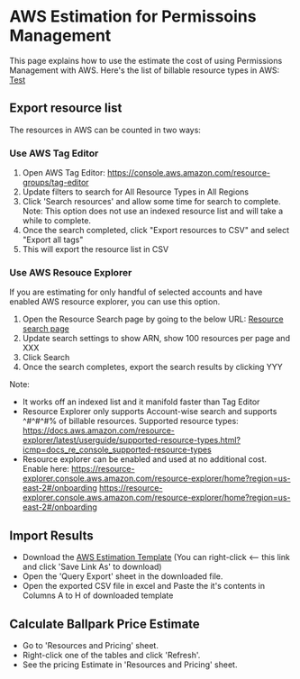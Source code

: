 # AWS Estimation for Permissoins Management
This page explains how to use the estimate the cost of using Permissions Management with AWS. Here's the list of billable resource types in AWS: [Test](http://tblah)

## Export resource list
The resources in AWS can be counted in two ways:

### Use AWS Tag Editor
1. Open AWS Tag Editor: https://console.aws.amazon.com/resource-groups/tag-editor
2. Update filters to search for All Resource Types in All Regions <Image>
3. Click 'Search resources' and allow some time for search to complete.
Note: This option does not use an indexed resource list and will take a while to complete.
4. Once the search completed, click "Export <N> resources to CSV" and select "Export all tags" <Image>
5. This will export the resource list in CSV

###  Use AWS Resouce Explorer
If you are estimating for only handful of selected accounts and have enabled AWS resource explorer, you can use this option. 
1. Open the Resource Search page by going to the below URL: [Resource search page](https://resource-explorer.console.aws.amazon.com/resource-explorer/home)
2. Update search settings to show ARN, show 100 resources per page and XXX 
3. Click Search
4. Once the search completes, export the search results by clicking YYY
  
Note: 
* It works off an indexed list and it manifold faster than Tag Editor
* Resource Explorer only supports Account-wise search and supports ^#^#^#% of billable resources. Supported resource types: https://docs.aws.amazon.com/resource-explorer/latest/userguide/supported-resource-types.html?icmp=docs_re_console_supported-resource-types
* Resource explorer can be enabled and used at no additional cost. Enable here: https://resource-explorer.console.aws.amazon.com/resource-explorer/home?region=us-east-2#/onboarding
https://resource-explorer.console.aws.amazon.com/resource-explorer/home?region=us-east-2#/onboarding

## Import Results
* Download the [AWS Estimation Template](https://github.com/microsoft/EPMEstimator/raw/main/EPM%20Pricing%20Estimator%20for%20AWS.xlsx) (You can right-click <-- this link and click 'Save Link As' to download)
* Open the 'Query Export' sheet in the downloaded file. 
* Open the exported CSV file in excel and Paste the it's contents in Columns A to H of downloaded template

## Calculate Ballpark Price Estimate
* Go to 'Resources and Pricing' sheet. 
* Right-click one of the tables and click 'Refresh'. 
* See the pricing Estimate in 'Resources and Pricing' sheet.

  
